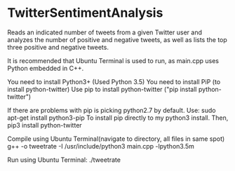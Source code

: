 # TwitterSentimentAnalysis

Reads an indicated number of tweets from a given Twitter user and analyzes the number of positive and negative tweets, as well as lists
the top three positive and negative tweets.

It is recommended that Ubuntu Terminal is used to run, as main.cpp uses Python embedded in C++.

You need to install Python3+ (Used Python 3.5) 
You need to install PiP (to install python-twitter)
Use pip to install python-twitter ("pip install python-twitter")

If there are problems with pip is picking python2.7 by default. Use:
sudo apt-get install python3-pip
To install pip directly to my python3 install.
Then,
pip3 install python-twitter

Compile using Ubuntu Terminal(navigate to directory, all files in same spot)
g++ -o tweetrate -I /usr/include/python3 main.cpp -lpython3.5m

Run using Ubuntu Terminal:
./tweetrate




